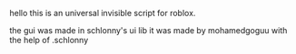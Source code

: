 hello this is an universal invisible script for roblox.

the gui was made in schlonny's ui lib
it was made by mohamedgoguu with the help of .schlonny
